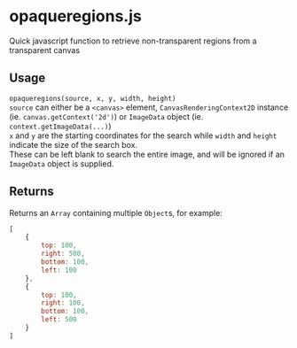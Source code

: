 # opaqueregions.js
Quick javascript function to retrieve non-transparent regions from a transparent canvas

## Usage
`opaqueregions(source, x, y, width, height)`  
`source` can either be a `<canvas>` element, `CanvasRenderingContext2D` instance (ie. `canvas.getContext('2d')`) or `ImageData` object (ie. `context.getImageData(...)`)  
`x` and `y` are the starting coordinates for the search while `width` and `height` indicate the size of the search box.  
These can be left blank to search the entire image, and will be ignored if an `ImageData` object is supplied.

## Returns
Returns an `Array` containing multiple `Object`s, for example:
````js
[
	{
		top: 100,
		right: 500,
		bottom: 100,
		left: 100
	},
	{
		top: 100,
		right: 100,
		bottom: 100,
		left: 500
	}
]
````
